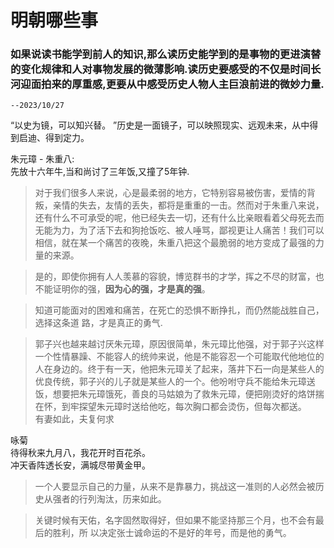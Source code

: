 # 明朝哪些事

### 如果说读书能学到前人的知识,那么读历史能学到的是事物的更进演替的变化规律和人对事物发展的微薄影响.读历史要感受的不仅是时间长河迎面拍来的厚重感,更要从中感受历史人物人主巨浪前进的微妙力量.

```
--2023/10/27
```
“以史为镜，可以知兴替。 ”历史是一面镜子，可以映照现实、远观未来，从中得到启迪、得到定力。   

朱元璋 - 朱重八:  
先放十六年牛,当和尚讨了三年饭,又撞了5年钟.  
> 对于我们很多人来说，心是最柔弱的地方，它特别容易被伤害，爱情的背叛，亲情的失去，友情的丢失，都将是重重的一击。然而对于朱重八来说，还有什么不可承受的呢，他已经失去一切，还有什么比亲眼看着父母死去而无能为力，为了活下去和狗抢饭吃、被人唾骂，鄙视更让人痛苦！我们可以相信，就在某一个痛苦的夜晚，朱重八把这个最脆弱的地方变成了最强的力量的来源。  

> 是的，即使你拥有人人羡慕的容貌，博览群书的才学，挥之不尽的财富，也不能证明你的强，**因为心的强，才是真的强**。  

> 知道可能面对的困难和痛苦，在死亡的恐惧不断挣扎，而仍然能战胜自己，选择这条道
路，才是真正的勇气.  

> 郭子兴也越来越讨厌朱元璋，原因很简单，朱元璋比他强，对于郭子兴这样一个性情暴躁、不能容人的统帅来说，他是不能容忍一个可能取代他地位的人在身边的。终于有一天，他把朱元璋关了起来，落井下石一向是某些人的优良传统，郭子兴的儿子就是某些人的一个。他吩咐守兵不能给朱元璋送饭，想要把朱元璋饿死，善良的马姑娘为了救朱元璋，便把刚烫好的烙饼揣在怀，到牢探望朱元璋时送给他吃，每次胸口都会烫伤，但每次都送。  
有妻如此，夫复何求  

咏菊  
待得秋来九月八，我花开时百花杀。  
冲天香阵透长安，满城尽带黄金甲。    

> 一个人要显示自己的力量，从来不是靠暴力，挑战这一准则的人必然会被历史从强者的行列淘汰，历来如此。 

> 关键时候有天佑，名字固然取得好，但如果不能坚持那三个月，也不会有最后的胜利，所
以决定张士诚命运的不是好的年号，而是他的勇气。